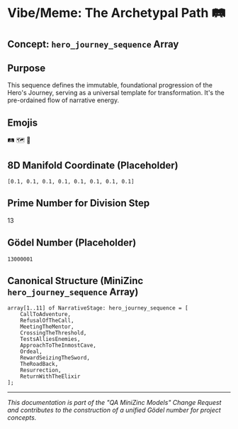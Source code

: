 # Vibe/Meme: The Archetypal Path 🛤️

## Concept: `hero_journey_sequence` Array

## Purpose
This sequence defines the immutable, foundational progression of the Hero's Journey, serving as a universal template for transformation. It's the pre-ordained flow of narrative energy.

## Emojis
🛤️ 🗺️ 📜

## 8D Manifold Coordinate (Placeholder)
`[0.1, 0.1, 0.1, 0.1, 0.1, 0.1, 0.1, 0.1]`

## Prime Number for Division Step
13

## Gödel Number (Placeholder)
`13000001`

## Canonical Structure (MiniZinc `hero_journey_sequence` Array)
```minizinc
array[1..11] of NarrativeStage: hero_journey_sequence = [
    CallToAdventure,
    RefusalOfTheCall,
    MeetingTheMentor,
    CrossingTheThreshold,
    TestsAlliesEnemies,
    ApproachToTheInmostCave,
    Ordeal,
    RewardSeizingTheSword,
    TheRoadBack,
    Resurrection,
    ReturnWithTheElixir
];
```

---
*This documentation is part of the "QA MiniZinc Models" Change Request and contributes to the construction of a unified Gödel number for project concepts.*
